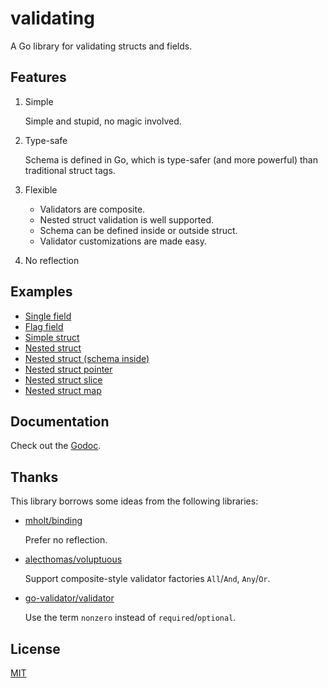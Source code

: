 # validating

A Go library for validating structs and fields.


## Features

1. Simple

    Simple and stupid, no magic involved.

2. Type-safe

    Schema is defined in Go, which is type-safer (and more powerful) than traditional struct tags.

3. Flexible

    - Validators are composite.
    - Nested struct validation is well supported.
    - Schema can be defined inside or outside struct.
    - Validator customizations are made easy.

4. No reflection


## Examples

- [Single field](examples/single-field/main.go)
- [Flag field](examples/flag-field/main.go)
- [Simple struct](examples/simple-struct/main.go)
- [Nested struct](examples/nested-struct/main.go)
- [Nested struct (schema inside)](examples/nested-struct-schema-inside/main.go)
- [Nested struct pointer](examples/nested-struct-pointer/main.go)
- [Nested struct slice](examples/nested-struct-slice/main.go)
- [Nested struct map](examples/nested-struct-map/main.go)


## Documentation

Check out the [Godoc][1].


## Thanks

This library borrows some ideas from the following libraries:

- [mholt/binding][2]

    Prefer no reflection.

- [alecthomas/voluptuous][3]

    Support composite-style validator factories `All`/`And`, `Any`/`Or`.

- [go-validator/validator][4]

    Use the term `nonzero` instead of `required`/`optional`.


## License

[MIT][5]


[1]: http://godoc.org/github.com/RussellLuo/validating
[2]: https://github.com/mholt/binding
[3]: https://github.com/alecthomas/voluptuous
[4]: https://github.com/go-validator/validator
[5]: http://opensource.org/licenses/MIT
